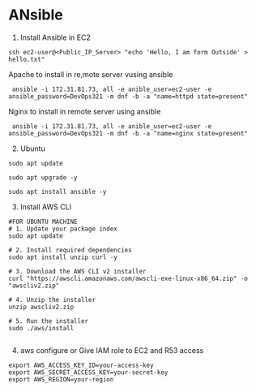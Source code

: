 # ANsible
1. Install Ansible in EC2
```
ssh ec2-user@<Public_IP_Server> "echo 'Hello, I am form Outside' > hello.txt"

```

Apache to install in re,mote server vusing ansible
```
 ansible -i 172.31.81.73, all -e anible_user=ec2-user -e ansible_password=DevOps321 -m dnf -b -a "name=httpd state=present"
```
Nginx to install in remote server using ansible
```
 ansible -i 172.31.81.73, all -e anible_user=ec2-user -e ansible_password=DevOps321 -m dnf -b -a "name=nginx state=present"
```

2. Ubuntu
```
sudo apt update

sudo apt upgrade -y

sudo apt install ansible -y
```

3. Install AWS CLI
```
#FOR UBUNTU MACHINE
# 1. Update your package index
sudo apt update

# 2. Install required dependencies
sudo apt install unzip curl -y

# 3. Download the AWS CLI v2 installer
curl "https://awscli.amazonaws.com/awscli-exe-linux-x86_64.zip" -o "awscliv2.zip"

# 4. Unzip the installer
unzip awscliv2.zip

# 5. Run the installer
sudo ./aws/install


```

4. aws configure or Give IAM role to EC2 and R53 access
```
export AWS_ACCESS_KEY_ID=your-access-key
export AWS_SECRET_ACCESS_KEY=your-secret-key
export AWS_REGION=your-region

```

